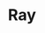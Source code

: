 ---
title: 'Ray'
description: 'Generate and distribute visually pleasing representations of your source code.'
link: 'https://ray.so/'
imageURL: 'https://res.cloudinary.com/dc6mrv5cb/image/upload/v1697319133/personal-resources/tools/ray.so__as57vr.png'
---
